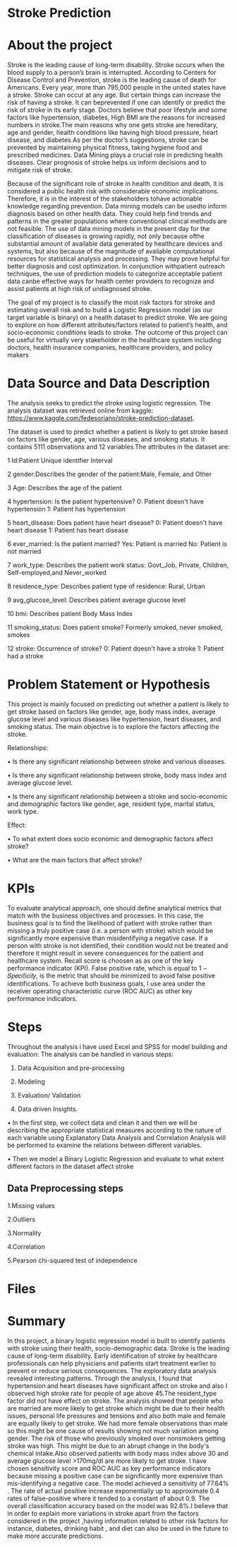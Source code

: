 # Stroke Prediction

# About the project

Stroke is the leading cause of long-term disability. Stroke occurs when the blood supply to a person’s brain is interrupted. According to Centers for Disease Control and Prevention, stroke is the leading cause of death for Americans. Every year, more than 795,000 people in the united states have a stroke. Stroke can occur at any age. But certain things can increase the risk of having a stroke. It can beprevented if one can identify or predict the risk of stroke in its early stage. Doctors believe that poor lifestyle and some factors like hypertension, diabetes, High BMI are the reasons for increased numbers in stroke.The main reasons why one gets stroke are hereditary, age and gender, health conditions like having high blood pressure, heart disease, and diabetes.As per the doctor’s suggestions, stroke can be prevented by maintaining physical fitness, taking hygiene food and prescribed medicines. Data Mining plays a crucial role in predicting health diseases. Clear prognosis of stroke helps us inform decisions and to mitigate risk of stroke.

Because of the significant role of stroke in health condition and death, it is considered a public health risk with considerable economic implications. Therefore, it is in the interest of the stakeholders tohave actionable knowledge regarding prevention. Data mining models can be usedto inform diagnosis based on other health data. They could help find trends and patterns in the greater populations where conventional clinical methods are not feasible. The use of data mining models in the present day for the classification of diseases is growing rapidly, not only because ofthe substantial amount of available data generated by healthcare devices and systems, but also because of the magnitude of available computational resources for statistical analysis and processing. They may prove helpful for better diagnosis and cost optimization. In conjunction withpatient outreach techniques, the use of prediction models to categorize acceptable patient data canbe effective ways for health center providers to recognize and assist patients at high risk of undiagnosed stroke.

The goal of my project is to classify the most risk factors for stroke and estimating overall risk and to build a Logistic Regression model (as our target variable is binary) on a health dataset to predict stroke. We are going to explore on how different attributes/factors related to patient’s health, and socio-economic conditions leads to stroke. The outcome of this project can be useful for virtually very stakeholder in the healthcare system including doctors, health insurance companies, healthcare providers, and policy makers

# Data Source and Data Description

The analysis seeks to predict the stroke using logistic regression. The analysis dataset was retrieved online from kaggle: https://www.kaggle.com/fedesoriano/stroke-prediction-dataset.

The dataset is used to predict whether a patient is likely to get stroke based on factors like gender, age, various diseases, and smoking status. It contains 5111 observations and 12 variables.The attributes in the dataset are:

1 Id:Patient Unique identifier Interval

2 gender:Describes the gender of the patient:Male, Female, and Other

3 Age: Describes the age of the patient 

4 hypertension: Is the patient hypertensive? 0: Patient doesn't have hypertension 1: Patient has hypertension

5 heart_disease: Does patient have heart disease? 0: Patient doesn't have heart disease 1: Patient has heart disease

6 ever_married: Is the patient married? Yes: Patient is married No: Patient is not married

7 work_type: Describes the patient work status: Govt_Job, Private, Children, Self-employed,and Never_worked

8 residence_type: Describes patient type of residence: Rural, Urban 

9 avg_glucose_level:  Describes patient average glucose level

10 bmi: Describes patient Body Mass Index 

11 smoking_status: Does patient smoke? Formerly smoked, never smoked, smokes 

12 stroke: Occurrence of stroke? 0: Patient doesn't have a stroke 1: Patient had a stroke

# Problem Statement or Hypothesis

This project is mainly focused on predicting out whether a patient is likely to get stroke based on factors like gender, age, body mass index, average glucose level and various diseases like hypertension, heart diseases, and smoking status. The main objective is to explore the factors affecting the stroke. 

Relationships:

• Is there any significant relationship between stroke and various diseases.

• Is there any significant relationship between stroke, body mass index and average glucose level.

• Is there any significant relationship between a stroke and socio-economic and demographic factors like gender, age, resident type, marital status, work type.

Effect:

• To what extent does socio economic and demographic factors affect stroke?

• What are the main factors that affect stroke?

# KPIs

To evaluate analytical approach, one should define analytical metrics that match with the business objectives and processes. In this case, the business goal is to find the likelihood of patient with stroke rather than missing a truly positive case (i.e. a person with stroke) which would be significantly more expensive than misidentifying a negative case. If a person with stroke is not identified, their condition would not be treated and therefore it might result in severe consequences for the patient and healthcare system. Recall score is choosen as as one of the key performance indicator (KPI). False positive rate, which is equal to 1 − 𝑆𝑝𝑒𝑐𝑖𝑓𝑖𝑐𝑖𝑡𝑦, is the metric that should be minimized to avoid false positive identifications. To achieve both business goals, I use area under the receiver operating characteristic curve (ROC AUC) as other key performance indicators.

# Steps

Throughout the analysis i have used Excel and SPSS for model building and evaluation: The analysis can be handled in various steps:

1. Data Acquisition and pre-processing 

2. Modeling

3. Evaluation/ Validation 

4. Data driven Insights.

• In the first step, we collect data and clean it and then we will be describing the appropriate statistical measures according to the nature of each variable using Explanatory Data Analysis and Correlation Analysis will be performed to examine the relations between different variables.

• Then we model a Binary Logistic Regression and evaluate to what extent different factors in the dataset affect stroke

## Data Preprocessing steps

1.Missing values

2.Outliers

3.Normality

4.Correlation

5.Pearson chi-squared test of independence

# Files


# Summary

In this project, a binary logistic regression model is built to identify patients with stroke using their health, socio-demographic data. Stroke is the leading cause of long-term disability. Early identification of stroke by healthcare professionals can help physicians and patients start treatment earlier to prevent or reduce serious consequences. The exploratory data analysis revealed interesting patterns. Through the analysis, I found that hypertension and heart diseases have significant affect on stroke and also I observed high stroke rate for people of age above 45.The resident_type factor did not have effect on stroke. The analysis showed that people who are married are more likely to get stroke which might be due to their health issues, personal life pressures and tensions and also both male and female are equally likely to get stroke. We had more female observations than male so this might be one cause of results showing not much variation among gender. The risk of those who previously smoked over nonsmokers getting stroke was high. This might be due to an abrupt change in the body's chemical intake.Also observed patients with body mass index above 30 and average glucose level >170mg/dl are more likely to get stroke. I have chosen sensitivity score and ROC AUC as key performance indicators because missing a positive case can be significantly more expensive than mis-identifying a negative case. The model achieved a sensitivity of 77.64% . The rate of actual positive increase exponentially up to approximate 0.4 rates of false-positive where it tended to a constant of about 0.9. The overall classification accuracy based on the model was 92.8%.I believe that in order to explain more variations in stroke apart from the factors considered in the project ,having information related to other risk factors for instance, diabetes, drinking habit , and diet can also be used in the future to make more accurate predictions. 
